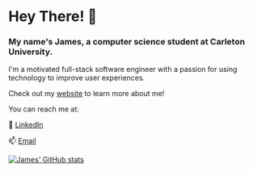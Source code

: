 # Hey There! 👋
### My name's James, a computer science student at Carleton University.

I'm a motivated full-stack software engineer with a passion for using technology to improve user experiences.

Check out my [website](https://james-chen.me/) to learn more about me!

You can reach me at:

🏢 [LinkedIn](https://www.linkedin.com/in/james23chen/)

📫 [Email](mailto:james.chen5@carleton.ca)

[![James' GitHub stats](https://github-readme-stats.vercel.app/api?username=j769chen)](https://github.com/anuraghazra/github-readme-stats)
<!---
j769chen/j769chen is a ✨ special ✨ repository because its `README.md` (this file) appears on your GitHub profile.
You can click the Preview link to take a look at your changes.
--->
